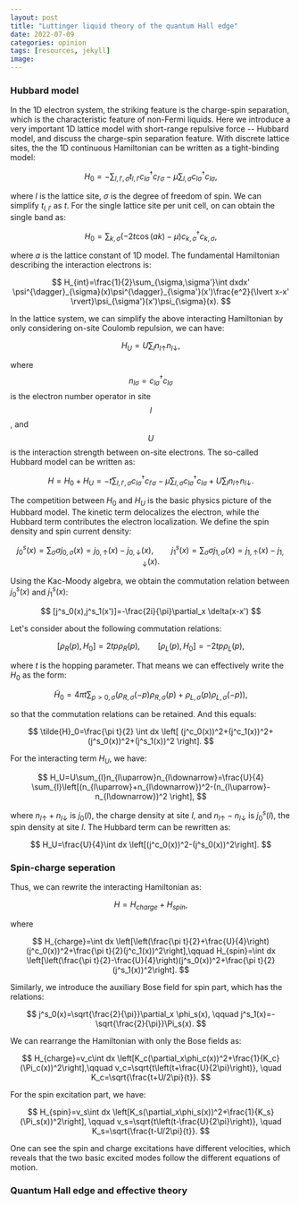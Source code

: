 ```yaml
---
layout: post
title: "Luttinger liquid theory of the quantum Hall edge"
date: 2022-07-09
categories: opinion
tags: [resources, jekyll]
image:
---
```


### Hubbard model

In the 1D electron system, the striking feature is the charge-spin separation, which is the characteristic feature of non-Fermi liquids. Here we introduce a very important 1D lattice model with short-range repulsive force -- Hubbard model, and discuss the charge-spin separation feature. With discrete lattice sites, the the 1D continuous Hamiltonian can be written as a tight-binding model:

$$
H_0=-\sum_{l,l',\sigma} t_{l,l'}c^{\dagger}_{l\sigma}c_{l'\sigma}-\mu\sum_{l,\sigma}c^{\dagger}_{l\sigma}c_{l\sigma}, 
$$

where $l$ is the lattice site, $\sigma$ is the degree of freedom of spin. We can simplify $t_{l,l'}$ as $t$. For the single lattice site per unit cell, on can obtain the single band as:

$$
H_0=\sum_{k,\sigma} \left(-2t\cos(ak)-\mu \right) c^{\dagger}_{k,\sigma}c_{k,\sigma},
$$

where $a$ is the lattice constant of 1D model. The fundamental Hamiltonian describing the interaction electrons is: 

$$
H_{int}=\frac{1}{2}\sum_{\sigma,\sigma'}\int dxdx' \psi^{\dagger}_{\sigma}(x)\psi^{\dagger}_{\sigma'}(x')\frac{e^2}{\lvert x-x' \rvert}\psi_{\sigma'}(x')\psi_{\sigma}(x).
$$

In the lattice system, we can simplify the above interacting Hamiltonian by only considering on-site Coulomb repulsion, we can have:

$$
H_{U}=U\sum_{l}n_{l\uparrow}n_{l\downarrow},
$$

where $$n_{l\sigma}=c^{\dagger}_{l\sigma}c_{l\sigma}$$ is the electron number operator in site $$l$$, and $$U$$ is the interaction strength between on-site electrons. The so-called Hubbard model can be written as:

$$
H=H_0+H_U
=-t\sum_{l,l',\sigma}c^{\dagger}_{l\sigma}c_{l'\sigma}-\mu\sum_{l,\sigma}c^{\dagger}_{l\sigma}c_{l\sigma}+U\sum_{l}n_{l\uparrow}n_{l\downarrow}.
$$

The competition between $H_0$ and $H_U$ is the basic physics picture of the Hubbard model. The kinetic term delocalizes the electron, while the Hubbard term contributes the electron localization. We define the spin density and spin current density:

$$
j^s_0(x)=\sum_{\sigma}\sigma j_{0,\sigma}(x)=j_{0,\uparrow}(x)-j_{0,\downarrow}(x),\qquad
j^s_1(x)=\sum_{\sigma}\sigma j_{1,\sigma}(x)=j_{1,\uparrow}(x)-j_{1,\downarrow}(x).
$$

Using the Kac-Moody algebra, we obtain the commutation relation between $j^s_0(x)$ and $j^s_1(x)$: 

$$
[j^s_0(x),j^s_1(x')]=-\frac{2i}{\pi}\partial_x \delta(x-x')
$$

Let's consider about the following commutation relations:

$$
[\rho_{R}(p),H_0]=2t p \rho_R(p),\qquad
[\rho_{L}(p),H_0]=-2t p \rho_L(p),
$$

where $t$ is the hopping parameter. That means we can effectively write the $H_0$ as the form:

$$
\tilde{H}_0=4\pi t \sum_{p>0,\sigma}(\rho_{R,\sigma}(-p)\rho_{R,\sigma}(p)+\rho_{L,\sigma}(p)\rho_{L,\sigma}(-p)),
$$

so that the commutation relations can be retained. And this equals:

$$
\tilde{H}_0=\frac{\pi t}{2} \int dx \left[ (j^c_0(x))^2+(j^c_1(x))^2+(j^s_0(x))^2+(j^s_1(x))^2 \right].
$$

For the interacting term $H_U$, we have:

$$
H_U=U\sum_{l}n_{l\uparrow}n_{l\downarrow}=\frac{U}{4} \sum_{l}\left[(n_{l\uparrow}+n_{l\downarrow})^2-(n_{l\uparrow}-n_{l\downarrow})^2 \right],
$$

where $n_{l\uparrow}+n_{l\downarrow}$ is $j_0(l)$, the charge density at site $l$, and $n_{l\uparrow}-n_{l\downarrow}$ is $j^s_0(l)$, the spin density at site $l$. The Hubbard term can be rewritten as:  

$$
H_U=\frac{U}{4}\int dx \left[(j^c_0(x))^2-(j^s_0(x))^2\right].
$$

### Spin-charge seperation

Thus, we can rewrite the interacting Hamiltonian as: 

$$
H=H_{charge}+H_{spin},
$$

where

$$
H_{charge}=\int dx \left[\left(\frac{\pi t}{2}+\frac{U}{4}\right)(j^c_0(x))^2+\frac{\pi t}{2}(j^c_1(x))^2\right],\qquad
H_{spin}=\int dx \left[\left(\frac{\pi t}{2}-\frac{U}{4}\right)(j^s_0(x))^2+\frac{\pi t}{2}(j^s_1(x))^2\right].
$$

Similarly, we introduce the auxiliary Bose field for spin part, which has the relations:

$$
j^s_0(x)=\sqrt{\frac{2}{\pi}}\partial_x \phi_s(x), \qquad
j^s_1(x)=-\sqrt{\frac{2}{\pi}}\Pi_s(x).
$$

We can rearrange the Hamiltonian with only the Bose fields as:

$$
H_{charge}=v_c\int dx \left[K_c(\partial_x\phi_c(x))^2+\frac{1}{K_c}(\Pi_c(x))^2\right],\qquad
v_c=\sqrt{t\left(t+\frac{U}{2\pi}\right)}, \quad K_c=\sqrt{\frac{t+U/2\pi}{t}}.
$$

For the spin excitation part, we have: 

$$
H_{spin}=v_s\int dx \left[K_s(\partial_x\phi_s(x))^2+\frac{1}{K_s}(\Pi_s(x))^2\right], \qquad
v_s=\sqrt{t\left(t-\frac{U}{2\pi}\right)}, \quad K_s=\sqrt{\frac{t-U/2\pi}{t}}.
$$

One can see the spin and charge excitations have different velocities, which reveals that the two basic excited modes follow the different equations of motion.

### Quantum Hall edge and effective theory

